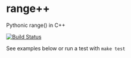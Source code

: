 # range++

Pythonic range() in C++

[![Build Status](https://travis-ci.org/account-login/range_plusplus.svg?branch=master)](https://travis-ci.org/account-login/range_plusplus)

See examples below or run a test with `make test`

```C++
